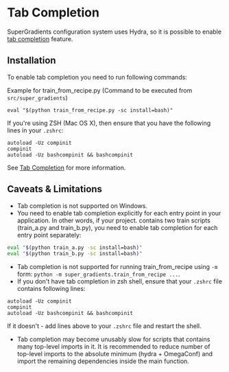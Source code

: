 # Tab Completion

SuperGradients configuration system uses Hydra, so it is possible to enable [tab completion](https://hydra.cc/docs/tutorials/basic/running_your_app/tab_completion/) feature.

## Installation

To enable tab completion you need to run following commands:

Example for train_from_recipe.py (Command to be executed from `src/super_gradients`)

`eval "$(python train_from_recipe.py -sc install=bash)"`

If you're using ZSH (Mac OS X), then ensure that you have the following lines in your `.zshrc`:
```
autoload -Uz compinit
compinit
autoload -Uz bashcompinit && bashcompinit
```

See [Tab Completion](https://hydra.cc/docs/tutorials/basic/running_your_app/tab_completion/) for more information.

## Caveats & Limitations

* Tab completion is not supported on Windows.
* You need to enable tab completion explicitly for each entry point in your application. In other words, if your project.
contains two train scripts (train_a.py and train_b.py), you need to enable tab completion for each entry point separately:
```bash
eval "$(python train_a.py -sc install=bash)"
eval "$(python train_b.py -sc install=bash)"
```
* Tab completion is not supported for running train_from_recipe using `-m` form: `python -m super_gradients.train_from_recipe ...`.
* If you don't have tab completion in zsh shell, ensure that your `.zshrc` file contains following lines:
```
autoload -Uz compinit
compinit
autoload -Uz bashcompinit && bashcompinit
```

If it doesn't - add lines above to your `.zshrc` file and restart the shell.
* Tab completion may become unusably slow for scripts that contains many top-level imports in it. 
It is recommended to reduce number of top-level imports to the absolute minimum (hydra + OmegaConf) and import the 
remaining dependencies inside the main function.
